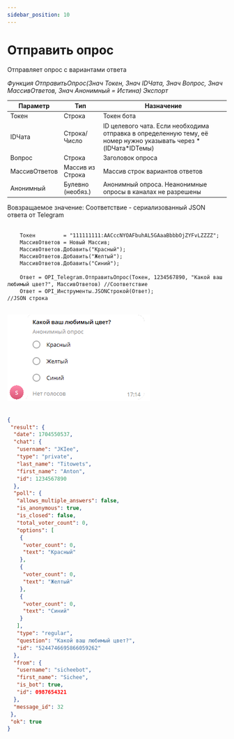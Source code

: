 ```yaml
---
sidebar_position: 10
---
```


# Отправить опрос
Отправляет опрос с вариантами ответа


*Функция ОтправитьОпрос(Знач Токен, Знач IDЧата, Знач Вопрос, Знач МассивОтветов, Знач Анонимный = Истина) Экспорт*

  | Параметр | Тип | Назначение |
  |-|-|-|
  | Токен | Строка | Токен бота |
  | IDЧата | Строка/Число | ID целевого чата. Если необходима отправка в определенную тему, её номер нужно указывать через * (IDЧата*IDТемы) |
  | Вопрос | Строка | Заголовок опроса |
  | МассивОтветов | Массив из Строка | Массив строк вариантов ответов |
  | Анонимный | Булевно (необяз.) | Анонимный опроса. Неанонимные опросы в каналах не разрешены |
  
  Вовзращаемое значение: Соответствие - сериализованный JSON ответа от Telegram


```bsl title="Пример кода"
	
	Токен         = "111111111:AACccNYOAFbuhAL5GAaaBbbbOjZYFvLZZZZ";
	МассивОтветов = Новый Массив;
	МассивОтветов.Добавить("Красный");
	МассивОтветов.Добавить("Желтый");
	МассивОтветов.Добавить("Синий");

	Ответ = OPI_Telegram.ОтправитьОпрос(Токен, 1234567890, "Какой ваш любимый цвет?", МассивОтветов) //Соответствие
	Ответ = OPI_Инструменты.JSONСтрокой(Ответ);                                                      //JSON строка
	
```

![Результат](img/13.png)

```json title="Результат"

{
 "result": {
  "date": 1704550537,
  "chat": {
   "username": "JKIee",
   "type": "private",
   "last_name": "Titowets",
   "first_name": "Anton",
   "id": 1234567890
  },
  "poll": {
   "allows_multiple_answers": false,
   "is_anonymous": true,
   "is_closed": false,
   "total_voter_count": 0,
   "options": [
    {
     "voter_count": 0,
     "text": "Красный"
    },
    {
     "voter_count": 0,
     "text": "Желтый"
    },
    {
     "voter_count": 0,
     "text": "Синий"
    }
   ],
   "type": "regular",
   "question": "Какой ваш любимый цвет?",
   "id": "5244746695866059262"
  },
  "from": {
   "username": "sicheebot",
   "first_name": "Sichee",
   "is_bot": true,
   "id": 0987654321
  },
  "message_id": 32
 },
 "ok": true
}

```
